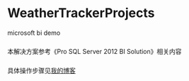 # WeatherTrackerProjects
microsoft bi demo
###
本解决方案参考《Pro SQL Server 2012 BI Solution》相关内容
###
具体操作步骤见<a href="http://www.xdlysk.com/article/57331b1842c817300e0f7abf" target="_blank">我的博客</a>
